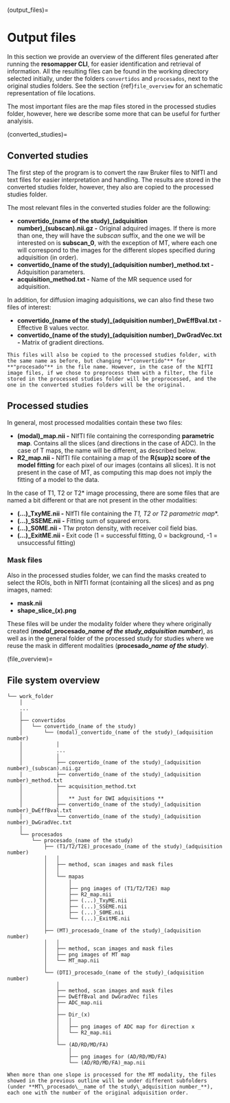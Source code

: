 (output_files)=
# Output files

In this section we provide an overview of the different files generated after running the **resomapper CLI**, for easier identification and retrieval of information. All the resulting files can be found in the working directory selected initially, under the folders `convertidos` and `procesados`, next to the original studies folders. See the section {ref}`file_overview` for an schematic representation of file locations.

The most important files are the map files stored in the processed studies folder, however, here we describe some more that can be useful for further analyisis.

(converted_studies)=
## Converted studies

The first step of the program is to convert the raw Bruker files to NIfTI and text files for easier interpretation and handling. The results are stored in the converted studies folder, however, they also are copied to the processed studies folder. 

The most relevant files in the converted studies folder are the following:

* **convertido_(name of the study)\_(adquisition number)\_(subscan).nii.gz -** Original adquired images. If there is more than one, they will have the *subscan* suffix, and the one we will be interested on is **subscan_0**, with the exception of MT, where each one will correspond to the images for the different slopes specified during adquisition (in order).
* **convertido_(name of the study)_(adquisition number)_method.txt -** Adquisition parameters.
* **acquisition_method.txt -** Name of the MR sequence used for adquisition.

In addition, for diffusion imaging adquisitions, we can also find these two files of interest:

* **convertido_(name of the study)_(adquisition number)_DwEffBval.txt -** Effective B values vector.
* **convertido_(name of the study)_(adquisition number)_DwGradVec.txt -** Matrix of gradient directions.

```{note}
This files will also be copied to the processed studies folder, with the same name as before, but changing **"convertido"** for **"procesado"** in the file name. However, in the case of the NIfTI image files, if we chose to preprocess them with a filter, the file stored in the processed studies folder will be preprocessed, and the one in the converted studies folders will be the original.
```

## Processed studies

In general, most processed modalities contain these two files:

* **(modal)_map.nii -** NIfTI file containing the corresponding **parametric map**. Contains all the slices (and directions in the case of ADC). In the case of T maps, the name will be different, as described below.
* **R2_map.nii -** NIfTI file containing a map of the **R{sup}`2` score of the model fitting** for each pixel of our images (contains all slices). It is not present in the case of MT, as computing this map does not imply the fitting of a model to the data.


In the case of T1, T2 or T2* image processing, there are some files that are named a bit different or that are not present in the other modalities:

* **(...)_TxyME.nii -** NIfTI file containing the **T1, T2 or T2* parametric map**.
* **(...)_SSEME.nii -** Fitting sum of squared errors.
* **(...)_S0ME.nii -** T1w proton density, with receiver coil field bias.
* **(...)_ExitME.nii -** Exit code (1 = successful fitting, 0 = background, -1 = 
unsuccessful fitting)


### Mask files

Also in the processed studies folder, we can find the masks created to select the ROIs, both in NIfTI format (containing all the slices) and as png images, named:

* **mask.nii**
* **shape_slice_(_x_).png**

These files will be under the modality folder where they where originally created (**_modal_\_procesado\__name of the study\_adquisition number_**), as well as in the general folder of the processed study for studies where we reuse the mask in different modalities (**procesado\__name of the study_**).

(file_overview)=
## File system overview

```
└── work_folder 
    │
    ...
    │
    ├── convertidos
    │   └── convertido_(name of the study)
    │       └── (modal)_convertido_(name of the study)_(adquisition number)
    │           │
    │           ...
    │           │
    │           ├── convertido_(name of the study)_(adquisition number)_(subscan).nii.gz 
    │           ├── convertido_(name of the study)_(adquisition number)_method.txt
    │           ├── acquisition_method.txt
    │           │
    │           │   ** Just for DWI adquisitions **
    │           ├── convertido_(name of the study)_(adquisition number)_DwEffBval.txt
    │           └── convertido_(name of the study)_(adquisition number)_DwGradVec.txt
    │            
    └── procesados
        └── procesado_(name of the study)
            ├── (T1/T2/T2E)_procesado_(name of the study)_(adquisition number) 
            │   │
            │   ├── method, scan images and mask files
            │   │
            │   └── mapas
            │       │
            │       ├── png images of (T1/T2/T2E) map
            │       ├── R2_map.nii
            │       ├── (...)_TxyME.nii 
            │       ├── (...)_SSEME.nii 
            │       ├── (...)_S0ME.nii
            │       └── (...)_ExitME.nii
            │
            ├── (MT)_procesado_(name of the study)_(adquisition number)
            │   │
            │   ├── method, scan images and mask files
            │   ├── png images of MT map
            │   └── MT_map.nii
            │
            └── (DTI)_procesado_(name of the study)_(adquisition number)
                │
                ├── method, scan images and mask files
                ├── DwEffBval and DwGradVec files
                ├── ADC_map.nii
                │   
                ├── Dir_(x)
                │   │
                │   ├── png images of ADC map for direction x
                │   └── R2_map.nii
                │   
                └── (AD/RD/MD/FA)
                    │
                    ├── png images for (AD/RD/MD/FA)
                    └── (AD/RD/MD/FA)_map.nii
```
```{note}
When more than one slope is processed for the MT modality, the files showed in the previous outline will be under different subfolders (under **MT\_procesado\__name of the study\_adquisition number_**), each one with the number of the original adquisition order.
```